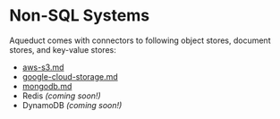 # Non-SQL Systems

Aqueduct comes with connectors to following object stores, document stores, and key-value stores:

* [aws-s3.md](aws-s3.md "mention")
* [google-cloud-storage.md](google-cloud-storage.md "mention")
* [mongodb.md](mongodb.md "mention")
* Redis _(coming soon!)_
* DynamoDB _(coming soon!)_
